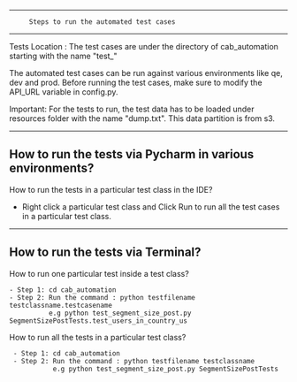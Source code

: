 ------------------------------------------------------
         Steps to run the automated test cases
------------------------------------------------------

Tests Location : The test cases are under the directory of cab_automation starting with the name "test_"

The automated test cases can be run against various environments like qe, dev and prod. Before running the test cases, make sure to modify the API_URL variable in config.py.

Important: For the tests to run, the test data has to be loaded under resources folder with the name "dump.txt". This data partition is from s3.

----------------------------------------------------------
How to run the tests via Pycharm in various environments?
----------------------------------------------------------

How to run the tests in a particular test class in the IDE?

  - Right click a particular test class and Click Run to run all the test cases in a particular test class.

----------------------------------
How to run the tests via Terminal?
----------------------------------

How to run one particular test inside a test class?

    - Step 1: cd cab_automation
    - Step 2: Run the command : python testfilename testclassname.testcasename
              e.g python test_segment_size_post.py SegmentSizePostTests.test_users_in_country_us

How to run all the tests in a particular test class?

     - Step 1: cd cab_automation
     - Step 2: Run the command : python testfilename testclassname
               e.g python test_segment_size_post.py SegmentSizePostTests





